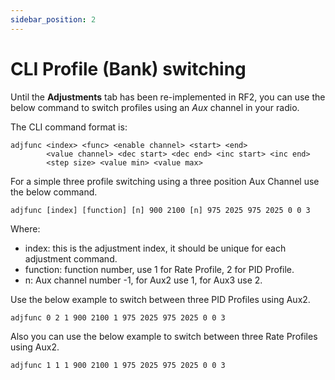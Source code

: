 ```yaml
---
sidebar_position: 2
---
```


# CLI Profile (Bank) switching

Until the **Adjustments** tab has been re-implemented in RF2, you can use the below command to switch profiles using an _Aux_ channel in your radio.

The CLI command format is:

```
adjfunc <index> <func> <enable channel> <start> <end>
        <value channel> <dec start> <dec end> <inc start> <inc end>
        <step size> <value min> <value max>
```
For a simple three profile switching using a three position Aux Channel use the below command.

`adjfunc [index] [function] [n] 900 2100 [n] 975 2025 975 2025 0 0 3`

Where:
* index: this is the adjustment index, it should be unique for each adjustment command.
* function: function number, use 1 for Rate Profile, 2 for PID Profile.
* n: Aux channel number -1, for Aux2 use 1, for Aux3 use 2.

Use the below example to switch between three PID Profiles using Aux2.

```
adjfunc 0 2 1 900 2100 1 975 2025 975 2025 0 0 3
```

Also you can use the below example to switch between three Rate Profiles using Aux2.

```
adjfunc 1 1 1 900 2100 1 975 2025 975 2025 0 0 3
```


